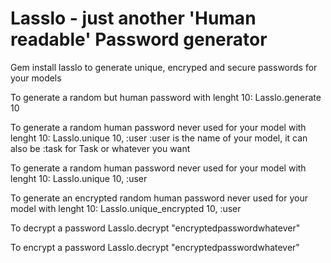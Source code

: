 # Lasslo - just another 'Human readable' Password generator
Gem install lasslo to generate unique, encryped and secure passwords for your models

To generate a random but human password with lenght 10:
Lasslo.generate 10

To generate a random human password never used for your model with lenght 10:
Lasslo.unique 10, :user
:user is the name of your model, it can also be :task for Task or whatever you want

To generate a random human password never used for your model with lenght 10:
Lasslo.unique 10, :user

To generate an encrypted random human password never used for your model with lenght 10:
Lasslo.unique_encrypted 10, :user

To decrypt a password
Lasslo.decrypt "encryptedpasswordwhatever"

To encrypt a password
Lasslo.decrypt "encryptedpasswordwhatever"
